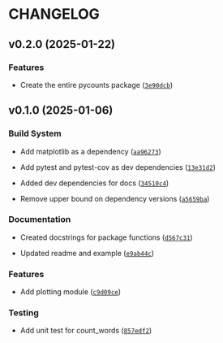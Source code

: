 # CHANGELOG


## v0.2.0 (2025-01-22)

### Features

- Create the entire pycounts package
  ([`3e90dcb`](https://github.com/SimplyTim/pycounts_ts_mds/commit/3e90dcb63d5d8a2356169fb75db2645e619db7d0))


## v0.1.0 (2025-01-06)

### Build System

- Add matplotlib as a dependency
  ([`aa96273`](https://github.com/SimplyTim/pycounts_ts_mds/commit/aa96273d79a9ac46d3475f8a830446ba4345891c))

- Add pytest and pytest-cov as dev dependencies
  ([`13e31d2`](https://github.com/SimplyTim/pycounts_ts_mds/commit/13e31d2317871449945b00318857a6b110604a53))

- Added dev dependencies for docs
  ([`34510c4`](https://github.com/SimplyTim/pycounts_ts_mds/commit/34510c442fd8fbffd7d8260191cfd56af2ddc8b6))

- Remove upper bound on dependency versions
  ([`a5659ba`](https://github.com/SimplyTim/pycounts_ts_mds/commit/a5659bacd44238a895a8314e5b8d33710384eaf5))

### Documentation

- Created docstrings for package functions
  ([`d567c31`](https://github.com/SimplyTim/pycounts_ts_mds/commit/d567c316a8dff086d1695676bb813348a1d4c5ee))

- Updated readme and example
  ([`e9ab44c`](https://github.com/SimplyTim/pycounts_ts_mds/commit/e9ab44ccad445dc92520c8f5010efaf6c4354237))

### Features

- Add plotting module
  ([`c9d09ce`](https://github.com/SimplyTim/pycounts_ts_mds/commit/c9d09ce1fc3daab39c4c6e8ba05fd0e2f1b00235))

### Testing

- Add unit test for count_words
  ([`857edf2`](https://github.com/SimplyTim/pycounts_ts_mds/commit/857edf232ddb57ec1b72661db2d3fd1978df52d0))
